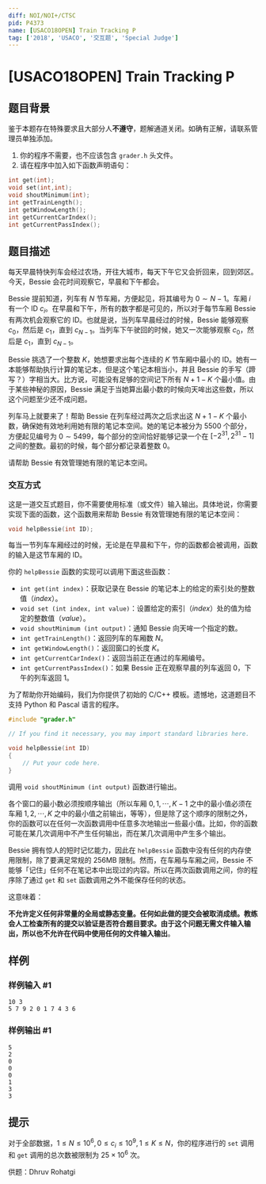 ```yaml
---
diff: NOI/NOI+/CTSC
pid: P4373
name: [USACO18OPEN] Train Tracking P
tag: ['2018', 'USACO', '交互题', 'Special Judge']
---
```

# [USACO18OPEN] Train Tracking P
## 题目背景

鉴于本题存在特殊要求且大部分人**不遵守**，题解通道关闭。如确有正解，请联系管理员单独添加。

1. 你的程序不需要，也不应该包含 `grader.h` 头文件。
2. 请在程序中加入如下函数声明语句：

```cpp
int get(int);
void set(int,int);
void shoutMinimum(int);
int getTrainLength();
int getWindowLength();
int getCurrentCarIndex();
int getCurrentPassIndex();
```
## 题目描述

每天早晨特快列车会经过农场，开往大城市，每天下午它又会折回来，回到郊区。今天，Bessie 会花时间观察它，早晨和下午都会。

Bessie 提前知道，列车有 $N$ 节车厢，方便起见，将其编号为 $0\sim N-1$。车厢 $i$ 有一个 ID $c_i$。在早晨和下午，所有的数字都是可见的，所以对于每节车厢 Bessie 有两次机会观察它的 ID。也就是说，当列车早晨经过的时候，Bessie 能够观察 $c_0$，然后是 $c_1$，直到 $c_{N-1}$。当列车下午驶回的时候，她又一次能够观察 $c_0$，然后是 $c_1$，直到 $c_{N-1}$。 

Bessie 挑选了一个整数 $K$，她想要求出每个连续的 $K$ 节车厢中最小的 ID。她有一本能够帮助执行计算的笔记本，但是这个笔记本相当小，并且 Bessie 的手写（蹄写？）字相当大。比方说，可能没有足够的空间记下所有 $N+1-K$ 个最小值。由于某些神秘的原因，Bessie 满足于当她算出最小数的时候向天哞出这些数，所以这个问题至少还不成问题。

列车马上就要来了！帮助 Bessie 在列车经过两次之后求出这 $N+1−K$ 个最小数，确保她有效地利用她有限的笔记本空间。她的笔记本被分为 $5500$ 个部分，方便起见编号为 $0\sim 5499$，每个部分的空间恰好能够记录一个在 $[-2^{31} , 2^{31}-1]$ 之间的整数。最初的时候，每个部分都记录着整数 $0$。

请帮助 Bessie 有效管理她有限的笔记本空间。

### 交互方式

这是一道交互式题目，你不需要使用标准（或文件）输入输出。具体地说，你需要实现下面的函数，这个函数用来帮助 Bessie 有效管理她有限的笔记本空间：

```cpp
void helpBessie(int ID);
```

每当一节列车车厢经过的时候，无论是在早晨和下午，你的函数都会被调用，函数的输入是这节车厢的 ID。 

你的 `helpBessie` 函数的实现可以调用下面这些函数：

- `int get(int index)`：获取记录在 Bessie 的笔记本上的给定的索引处的整数值（_index_）。
- `void set (int index, int value)`：设置给定的索引（_index_）处的值为给定的整数值（_value_）。
- `void shoutMinimum (int output)`：通知 Bessie 向天哞一个指定的数。
- `int getTrainLength()`：返回列车的车厢数 $N$。
- `int getWindowLength()`：返回窗口的长度 $K$。
- `int getCurrentCarIndex()`：返回当前正在通过的车厢编号。
- `int getCurrentPassIndex()`：如果 Bessie 正在观察早晨的列车返回 $0$，下午的列车返回 $1$。

为了帮助你开始编码，我们为你提供了初始的 C/C++ 模板。遗憾地，这道题目不支持 Python 和 Pascal 语言的程序。

```cpp
#include "grader.h"

// If you find it necessary, you may import standard libraries here.

void helpBessie(int ID)
{
	// Put your code here.
}
```

调用 `void shoutMinimum (int output)` 函数进行输出。

各个窗口的最小数必须按顺序输出（所以车厢 $0,1,\cdots ,K−1$ 之中的最小值必须在车厢 $1,2,\cdots ,K$ 之中的最小值之前输出，等等），但是除了这个顺序的限制之外，你的函数可以在任何一次函数调用中任意多次地输出一些最小值。比如，你的函数可能在某几次调用中不产生任何输出，而在某几次调用中产生多个输出。

Bessie 拥有惊人的短时记忆能力，因此在 `helpBessie` 函数中没有任何的内存使用限制，除了要满足常规的 256MB 限制。然而，在车厢与车厢之间，Bessie 不能够「记住」任何不在笔记本中出现过的内容。所以在两次函数调用之间，你的程序除了通过 `get` 和 `set` 函数调用之外不能保存任何的状态。

这意味着：

**不允许定义任何非常量的全局或静态变量。任何如此做的提交会被取消成绩。教练会人工检查所有的提交以验证是否符合题目要求。由于这个问题无需文件输入输出，所以也不允许在代码中使用任何的文件输入输出**。
## 样例

### 样例输入 #1
```
10 3
5 7 9 2 0 1 7 4 3 6
```
### 样例输出 #1
```
5
2
0
0
0
1
3
3
```
## 提示

对于全部数据，$1\le N\le 10^6,0\le c_i\le 10^9,1\le K\le N$，你的程序进行的 `set` 调用和 `get` 调用的总次数被限制为 $25\times 10^6$ 次。

供题：Dhruv Rohatgi

